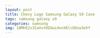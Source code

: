 ```yaml
---
layout: post
title: Chevy Logo Samsung Galaxy S9 Case
tags: samsung galaxy s9
categories: samsung
img: 18MhE2s31aVutHIUwidxnX6lcOUsw3ohY
---
```

